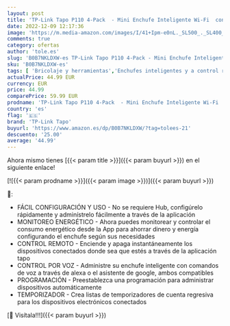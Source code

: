 ```yaml
---
layout: post
title: 'TP-Link Tapo P110 4-Pack  - Mini Enchufe Inteligente Wi-Fi  con Monitoreo Energético  Programar el Encendido/Apagado  Ahorro Energía  Compatible con Alexa y Google Home'
date: 2022-12-09 12:17:36
image: 'https://m.media-amazon.com/images/I/41+Ipm-e0nL._SL500_._SL400_.jpg'
comments: true
category: ofertas
author: 'tole.es'
slug: 'B0B7NKLDXW-es TP-Link Tapo P110 4-Pack - Mini Enchufe Inteligente Wi-Fi...'
sku: 'B0B7NKLDXW-es'
tags: [ 'Bricolaje y herramientas','Enchufes inteligentes y a control remoto','Enchufes y accesorios','Instalación eléctrica','alexa','enchufe','google','home','inteligente','tp-link tapo','🇪🇸', ]
actualPrice: 44.99 EUR
currency: EUR
price: 44.99
comparePrice: 59.99 EUR
prodname: 'TP-Link Tapo P110 4-Pack  - Mini Enchufe Inteligente Wi-Fi  con Monitoreo Energético  Programar el Encendido/Apagado  Ahorro Energía  Compatible con Alexa y Google Home'
country: 'es'
flag: '🇪🇸'
brand: 'TP-Link Tapo'
buyurl: 'https://www.amazon.es/dp/B0B7NKLDXW/?tag=tolees-21'
descuento: '25.00'
average: '44.99'
---
```


Ahora mismo tienes [{{< param title >}}]({{< param buyurl >}}) en el siguiente enlace!

[![{{< param prodname >}}]({{< param image >}})]({{< param buyurl >}})

🔎:

- FÁCIL CONFIGURACIÓN Y USO - No se requiere Hub, configúrelo rápidamente y adminístrelo fácilmente a través de la aplicación
- MONITOREO ENERGÉTICO - Ahora puedes monitorear y controlar el consumo energético desde la App para ahorrar dinero y energía configurando el enchufe según sus necesidades
- CONTROL REMOTO - Enciende y apaga instantáneamente los dispositivos conectados donde sea que estés a través de la aplicación tapo
- CONTROL POR VOZ - Administre su enchufe inteligente con comandos de voz a través de alexa o el asistente de google, ambos compatibles
- PROGRAMACIÓN - Preestablezca una programación para administrar dispositivos automáticamente
- TEMPORIZADOR - Crea listas de temporizadores de cuenta regresiva para los dispositivos electrónicos conectados

[🛒 Visítala!!!]({{< param buyurl >}})
